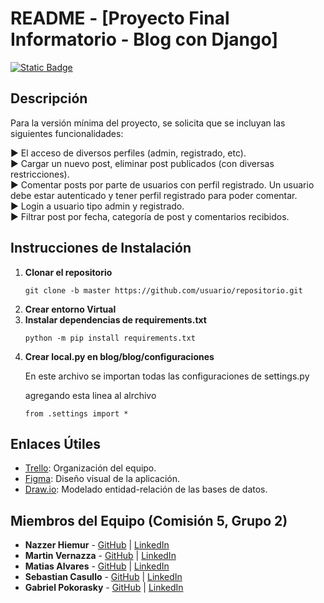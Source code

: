 <!DOCTYPE html>
<html lang="es">
<head>
    <meta charset="UTF-8">
    <meta name="viewport" content="width=device-width, initial-scale=1.0">
    <h1>README - [Proyecto Final Informatorio - Blog con Django]</h1>
</head>
<div>
    <a href="https://github.com/Casullo/FINAL_PRO/branches" target="_blank">
        <img alt="Static Badge" src="https://img.shields.io/badge/Ramas_Creadas-repo_final-blue?style=social&link=https%3A%2F%2Fgithub.com%2FCasullo%2FFINAL_PRO%2Fbranches">
    </a>
</div>
<body>
    <h2>Descripción</h2>
    <p>Para la versión mínima del proyecto, se solicita que se incluyan las siguientes funcionalidades:</p>
  <d1>
        <dt>▶ El acceso de diversos perfiles (admin, registrado, etc).<dt>
        <dt>▶ Cargar un nuevo post, eliminar post publicados (con diversas restricciones).</dt>
        <dt>▶ Comentar posts por parte de usuarios con perfil registrado. Un usuario debe estar autenticado y tener perfil registrado para poder comentar. </dt>
        <dt>▶ Login a usuario tipo admin y registrado.</dt>
        <dt>▶ Filtrar post por fecha, categoría de post y comentarios recibidos.</dt>
    </d1>
    <h2>Instrucciones de Instalación</h2>
    <ol>
        <li><strong>Clonar el repositorio</strong>
            <pre><code>git clone -b master https://github.com/usuario/repositorio.git</code></pre></li>
  <li><strong>Crear entorno Virtual</strong></li>
  <li><strong>Instalar dependencias de requirements.txt</strong></li>
      <pre><code>python -m pip install requirements.txt</code></pre>
      <li><strong>Crear local.py en blog/blog/configuraciones</strong></li>
      <p>En este archivo se importan todas las configuraciones de settings.py</p>
      <p>agregando esta linea al alrchivo</p>
      <pre><code>from .settings import *</code></pre>
    </ol>
    <h2>Enlaces Útiles</h2>
    <ul>
        <li><a href="https://trello.com/invite/b/66e60fea32b2afaa85c8d813/ATTIbcfa5428efcc4202bbba1f19393e00a9DF5E8464/proyecto-final-grupo-2-comi-5">Trello</a>: Organización del equipo.</li>
        <li><a href="https://www.figma.com/design/XFB2EEGldFwfuwshqq2IZw/PROYECTO-FINAL?node-id=0-1&t=nFI6KJq4wJv3pd7X-1">Figma</a>: Diseño visual de la aplicación.</li>
        <li><a href="https://drive.google.com/file/d/1jFNxLm-oQZ_m4YIyr-qxQcYB-ZWW4eV3/view?usp=drive_link">Draw.io</a>: Modelado entidad-relación de las bases de datos.</li>
    </ul>
    <h2>Miembros del Equipo (Comisión 5, Grupo 2)</h2>
    <ul>
        <li><strong>Nazzer Hiemur</strong> - <a href="https://github.com/nazhiemur">GitHub</a> | <a href="#">LinkedIn</a></li>
        <li><strong>Martin Vernazza</strong> - <a href="https://github.com/martinvernazza42">GitHub</a> | <a href="#">LinkedIn</a></li>
        <li><strong>Matias Alvares</strong> - <a href="https://github.com/AlvMati">GitHub</a> | <a href="#">LinkedIn</a></li>
        <li><strong>Sebastian Casullo</strong> - <a href="https://github.com/Casullo">GitHub</a> | <a href="#">LinkedIn</a></li>
        <li><strong>Gabriel Pokorasky</strong> - <a href="https://github.com/GabiPoko">GitHub</a> | <a href="#">LinkedIn</a></li>
    </ul>
</body>
</html>
